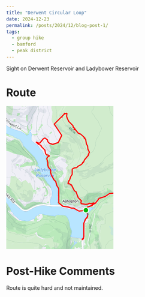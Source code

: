 ```yaml
---
title: "Derwent Circular Loop"
date: 2024-12-23
permalink: /posts/2024/12/blog-post-1/
tags:
  - group hike
  - bamford
  - peak district
---
```


Sight on Derwent Reservoir and Ladybower Reservoir

Route
======
<img src="/images/derwent.png">

Post-Hike Comments
======
Route is quite hard and not maintained.